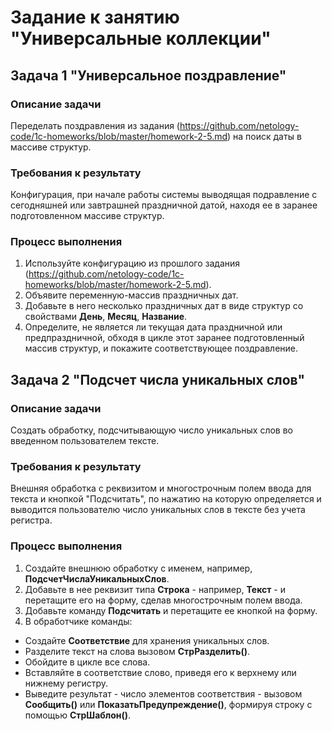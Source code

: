 # Задание к занятию "Универсальные коллекции"

## Задача 1 "Универсальное поздравление"

### Описание задачи
Переделать поздравления из задания (https://github.com/netology-code/1c-homeworks/blob/master/homework-2-5.md) на поиск даты в массиве структур.

### Требования к результату
Конфигурация, при начале работы системы выводящая подравление с сегодняшней или завтрашней праздничной датой, находя ее в заранее подготовленном массиве структур.

### Процесс выполнения
1. Используйте конфигурацию из прошлого задания (https://github.com/netology-code/1c-homeworks/blob/master/homework-2-5.md).
2. Объявите переменную-массив праздничных дат.
3. Добавьте в него несколько праздничных дат в виде структур со свойствами **День**, **Месяц**, **Название**.
4. Определите, не является ли текущая дата праздничной или предпраздничной, обходя в цикле этот заранее подготовленный массив структур, и покажите соответствующее поздравление.

## Задача 2 "Подсчет числа уникальных слов"

### Описание задачи
Создать обработку, подсчитывающую число уникальных слов во введенном пользователем тексте.

### Требования к результату
Внешняя обработка с реквизитом и многострочным полем ввода для текста и кнопкой "Подсчитать", по нажатию на которую определяется и выводится пользователю число уникальных слов в тексте без учета регистра.

### Процесс выполнения
1. Создайте внешнюю обработку с именем, например, **ПодсчетЧислаУникальныхСлов**.
2. Добавьте в нее реквизит типа **Строка** - например, **Текст** - и перетащите его на форму, сделав многострочным полем ввода.
3. Добавьте команду **Подсчитать** и перетащите ее кнопкой на форму.
4. В обработчике команды:
* Создайте **Соответствие** для хранения уникальных слов.
* Разделите текст на слова вызовом **СтрРазделить()**.
* Обойдите в цикле все слова.
* Вставляйте в соответствие слово, приведя его к верхнему или нижнему регистру.
* Выведите результат - число элементов соответствия - вызовом **Сообщить()** или **ПоказатьПредупреждение()**, формируя строку с помощью **СтрШаблон()**.

